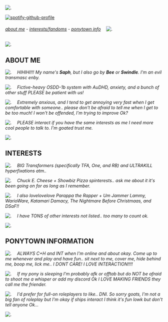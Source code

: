 ![.](https://64.media.tumblr.com/tumblr_m3ou6xlrpq1rripibo1_500.gif)

[![spotify-github-profile](https://spotify-github-profile.kittinanx.com/api/view?uid=gldfm4w6r9ki7kd6xvsvwr1wv&cover_image=true&theme=spotify-embed&show_offline=false&background_color=121212&interchange=false&profanity=false&bar_color=5f53f4&bar_color_cover=false&mode=dark)](https://github.com/kittinan/spotify-github-profile)

###### *[about me](#about-me)* - *[interests/fandoms](#interests)* - *[ponytown info](#ponytown-information)*  ![.](https://pixels.crd.co/assets/images/gallery52/6a977acf.gif)

 
![.](https://64.media.tumblr.com/b4330452c5e611f03fcbd94a9ae823bc/230030998d922809-e1/s400x600/2d49691e1a0a3f3f707d557b2754257ddd35bd33.gifv)

## ABOUT ME
![.](https://pixels.crd.co/assets/images/gallery87/94bf5087.gif)  *HIHIHI!!! My name's **Saph**, but I also go by **Bee** or **Swindle**. I'm an evil transmasc enby.*

![.](https://pixels.crd.co/assets/images/gallery87/90d41b90.gif)  *Fictive-heavy OSDD-1b system with AuDHD, anxiety, and a bunch of other stuff PLEASE be patient with us!*

![.](https://pixels.crd.co/assets/images/gallery87/94bf5087.gif)  *Extremely anxious, and I tend to get annoying very fast when I get comfortable with someone.. please don't be afraid to tell me when I get to be too much! I won't be offended, I'm trying to improve Ok?*

![.](https://pixels.crd.co/assets/images/gallery87/90d41b90.gif)  *PLEASE interact if you have the same interests as me I need more cool people to talk to. I'm goated trust me.*

![.](https://64.media.tumblr.com/b4330452c5e611f03fcbd94a9ae823bc/230030998d922809-e1/s400x600/2d49691e1a0a3f3f707d557b2754257ddd35bd33.gifv)

## INTERESTS
![.](https://pixels.crd.co/assets/images/gallery87/94bf5087.gif)  *BIG Transformers (specifically TFA, One, and RB) and ULTRAKILL hyperfixations atm..*

![.](https://pixels.crd.co/assets/images/gallery87/90d41b90.gif)  *Chuck E. Cheese + Showbiz Pizza spinterests.. ask me about it it's been going on for as long as I remember.*

![.](https://pixels.crd.co/assets/images/gallery87/94bf5087.gif)  *I also lovelovelove Parappa the Rapper + Um Jammer Lammy, WarioWare, Katamari Damacy, The Nightmare Before Christmaas, and DSaF!!*

![.](https://pixels.crd.co/assets/images/gallery87/90d41b90.gif)  *I have TONS of other interests not listed.. too many to count ok.*

![.](https://64.media.tumblr.com/b4330452c5e611f03fcbd94a9ae823bc/230030998d922809-e1/s400x600/2d49691e1a0a3f3f707d557b2754257ddd35bd33.gifv)

## PONYTOWN INFORMATION
![.](https://pixels.crd.co/assets/images/gallery87/94bf5087.gif)  *ALWAYS C+H and INT when I'm online and about okay. Come up to me whenever and play and have fun.. sit next to me, cover me, hide behind me, boop me, lick me.. I DONT CARE! I LOVE INTERACTION!!!!*

![.](https://pixels.crd.co/assets/images/gallery87/90d41b90.gif)  *If my pony is sleeping I'm probably afk or offtab but do NOT be afraid to shoot me a whisper or add my discord Ok I LOVE MAKING FRIENDS they call me the friender.*

![.](https://pixels.crd.co/assets/images/gallery87/94bf5087.gif)  *I'd prefer for full-on roleplayers to like.. DNI. So sorry goats, I'm not a big fan of roleplay but I'm okay if ships interact I think it's fun lowk but don't tell anyone Ok...*

![.](https://64.media.tumblr.com/b4330452c5e611f03fcbd94a9ae823bc/230030998d922809-e1/s400x600/2d49691e1a0a3f3f707d557b2754257ddd35bd33.gifv)
